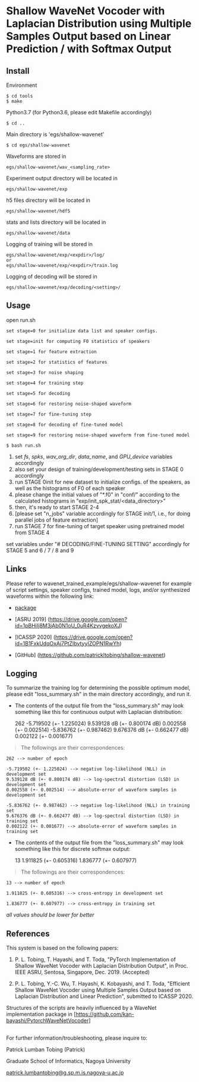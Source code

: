 # Shallow WaveNet Vocoder with Laplacian Distribution using Multiple Samples Output based on Linear Prediction / with Softmax Output

## Install
Environment

    $ cd tools
    $ make

Python3.7 (for Python3.6, please edit Makefile accordingly)

    $ cd ..


Main directory is 'egs/shallow-wavenet'

    $ cd egs/shallow-wavenet

Waveforms are stored in
    
    egs/shallow-wavenet/wav_<sampling_rate>

Experiment output directory will be located in

    egs/shallow-wavenet/exp

h5 files directory will be located in 

    egs/shallow-wavenet/hdf5

stats and lists directory will be located in 

    egs/shallow-wavenet/data

Logging of training will be stored in

    egs/shallow-wavenet/exp/<expdir>/log/
    or
    egs/shallow-wavenet/exp/<expdir>/train.log

Logging of decoding will be stored in

    egs/shallow-wavenet/exp/decoding/<setting>/

## Usage
open run.sh

    set stage=0 for initialize data list and speaker configs.

    set stage=init for computing F0 statistics of speakers

    set stage=1 for feature extraction

    set stage=2 for statistics of features

    set stage=3 for noise shaping

    set stage=4 for training step

    set stage=5 for decoding

    set stage=6 for restoring noise-shaped waveform

    set stage=7 for fine-tuning step

    set stage=8 for decoding of fine-tuned model

    set stage=9 for restoring noise-shaped waveform from fine-tuned model

    $ bash run.sh

1. set *fs*, *spks*, *wav\_org\_dir*, *data_name*, and *GPU\_device* variables accordingly
2. also set your design of training/development/testing sets in STAGE 0 accordingly
3. run STAGE 0init for new dataset to initialize configs. of the speakers, as well as the histograms of F0 of each speaker
4. please change the initial values of "*.f0" in "conf/" according to the calculated histograms in "exp/init\_spk\_stat/<data_directory>"
5. then, it's ready to start STAGE 2-4
6. [please set "n_jobs" variable accordingly for STAGE init/1, i.e., for doing parallel jobs of feature extraction]
7. run STAGE 7 for fine-tuning of target speaker using pretrained model from STAGE 4

set variables under "#  DECODING/FINE-TUNING SETTING" accordingly for STAGE 5 and 6 / 7 / 8 and 9

## Links
Please refer to wavenet\_trained\_example/egs/shallow-wavenet for example of script settings, speaker configs, trained model, logs, and/or synthesized waveforms
within the following link:

* [package](https://drive.google.com/open?id=18AapBApXuiiJDFUocxn1hWs2Jit7v0or)

* [ASRU 2019] (https://drive.google.com/open?id=1pBHiIj8M3jAb0N1oU_0uR4KzvvgekoXJ)

* [ICASSP 2020] (https://drive.google.com/open?id=1B1FxkUdqOxAj7PtZIbvtyyIZOPN1RwYh)

* [GitHub] (https://github.com/patrickltobing/shallow-wavenet)

## Logging

To summarize the training log for determining the possible optimum model, please edit 
"loss\_summary.sh" in the main directory accordingly, and run it.

* The contents of the output file from the "loss_summary.sh" may look something like this for continuous output with Laplacian distribution:

    262 -5.719502 (+- 1.225024) 9.539128 dB (+- 0.800174 dB) 0.002558 (+- 0.002514) -5.836762 (+- 0.987462) 9.676376 dB (+- 0.662477 dB) 0.002122 (+- 0.001677)

> The followings are their correspondences:

    262 --> number of epoch

    -5.719502 (+- 1.225024) --> negative log-likelihood (NLL) in development set
    9.539128 dB (+- 0.800174 dB) --> log-spectral distortion (LSD) in development set
    0.002558 (+- 0.002514) --> absolute-error of waveform samples in development set

    -5.836762 (+- 0.987462) --> negative log-likelihood (NLL) in training set
    9.676376 dB (+- 0.662477 dB) --> log-spectral distortion (LSD) in training set
    0.002122 (+- 0.001677) --> absolute-error of waveform samples in training set

* The contents of the output file from the "loss_summary.sh" may look something like this for discrete softmax output:

    13 1.911825 (+- 0.605316) 1.836777 (+- 0.607977)

> The followings are their correspondences:

    13 --> number of epoch

    1.911825 (+- 0.605316) --> cross-entropy in development set

    1.836777 (+- 0.607977) --> cross-entropy in training set

*all values should be lower for better*

## References

This system is based on the following papers:

1. P. L. Tobing, T. Hayashi, and T. Toda, "PyTorch Implementation of Shallow WaveNet Vocoder with Laplacian Distribution Output", in Proc. IEEE ASRU, Sentosa, Singapore, Dec. 2019. (Accepted)

2. P. L. Tobing, Y.-C. Wu, T. Hayashi, K. Kobayashi, and T. Toda, "Efficient Shallow WaveNet Vocoder using Multiple Samples Output based on Laplacian Distribution and Linear Prediction", submitted to ICASSP 2020.

Structures of the scripts are heavily influenced by a WaveNet implementation package in [https://github.com/kan-bayashi/PytorchWaveNetVocoder]

##

For further information/troubleshooting, please inquire to:

Patrick Lumban Tobing (Patrick)

Graduate School of Informatics, Nagoya University

patrick.lumbantobing@g.sp.m.is.nagoya-u.ac.jp
